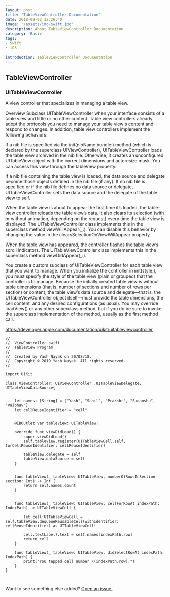 ```yaml
---
layout: post
title: "TableViewController Documentation"
date: 2018-09-02 12:26:40
image: '/assets/img/swift.jpg'
description: About TableViewController Documentation
category: 'Basic'
tags:
- Swift
- iOS

introduction: TableViewController Documentation
---
```





## TableViewController



### UITableViewController
A view controller that specializes in managing a table view.

Overview
Subclass UITableViewController when your interface consists of a table view and little or no other content. Table view controllers already adopt the protocols you need to manage your table view's content and respond to changes. In addition, table view controllers implement the following behaviors:

If a nib file is specified via the init(nibName:bundle:) method (which is declared by the superclass UIViewController), UITableViewController loads the table view archived in the nib file. Otherwise, it creates an unconfigured UITableView object with the correct dimensions and autoresize mask. You can access this view through the tableView property.

If a nib file containing the table view is loaded, the data source and delegate become those objects defined in the nib file (if any). If no nib file is specified or if the nib file defines no data source or delegate, UITableViewController sets the data source and the delegate of the table view to self.

When the table view is about to appear the first time it’s loaded, the table-view controller reloads the table view’s data. It also clears its selection (with or without animation, depending on the request) every time the table view is displayed. The UITableViewController class implements this in the superclass method viewWillAppear(_:). You can disable this behavior by changing the value in the clearsSelectionOnViewWillAppear property.

When the table view has appeared, the controller flashes the table view’s scroll indicators. The UITableViewController class implements this in the superclass method viewDidAppear(_:).



You create a custom subclass of UITableViewController for each table view that you want to manage. When you initialize the controller in init(style:), you must specify the style of the table view (plain or grouped) that the controller is to manage. Because the initially created table view is without table dimensions (that is, number of sections and number of rows per section) or content, the table view’s data source and delegate—that is, the UITableViewController object itself—must provide the table dimensions, the cell content, and any desired configurations (as usual). You may override loadView() or any other superclass method, but if you do be sure to invoke the superclass implementation of the method, usually as the first method call.

<a href="https://developer.apple.com/documentation/uikit/uitableviewcontroller">https://developer.apple.com/documentation/uikit/uitableviewcontroller</a>

```
//
//  ViewController.swift
//  TableView Program
//
//  Created by Yash Nayak on 20/08/18.
//  Copyright © 2019 Yash Nayak. All rights reserved.
//

import UIKit

class ViewController: UIViewController ,UITableViewDelegate, UITableViewDataSource{
    
   
    let names: [String] = ["Yash", "Sahil", "Prakshr", "Sudanshu", "Vaibhav"]
    let cellReuseIdentifier = "cell"
    

    @IBOutlet var tableView: UITableView!
    
    override func viewDidLoad() {
        super.viewDidLoad()
        self.tableView.register(UITableViewCell.self, forCellReuseIdentifier: cellReuseIdentifier)
        
        tableView.delegate = self
        tableView.dataSource = self
    }
    
   
    func tableView(_ tableView: UITableView, numberOfRowsInSection section: Int) -> Int {
        return self.names.count
    }
    
  
    func tableView(_ tableView: UITableView, cellForRowAt indexPath: IndexPath) -> UITableViewCell {
        
        let cell:UITableViewCell = self.tableView.dequeueReusableCell(withIdentifier: cellReuseIdentifier) as UITableViewCell!
        
        cell.textLabel?.text = self.names[indexPath.row]
        return cell
    }
    
    func tableView(_ tableView: UITableView, didSelectRowAt indexPath: IndexPath) {
        print("You tapped cell number \(indexPath.row).")
    }
}
    
  

```


Want to see something else added? <a href="https://yugn27.github.io/contact/">Open an issue.</a>
